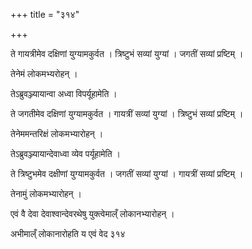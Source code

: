 +++
title = "३१४"

+++

 

ते गायत्रीमेव दक्षिणां युग्यामकुर्वत । त्रिष्टुभं सव्यां युग्यां । जगतीं
सव्यां प्रष्टिम् । 

तेनेमं लोकमभ्यरोहन् । 

तेऽब्रुवञ्ज्यायान्वा अध्वा विपर्यूहामेति । 

ते जगतीमेव दक्षिणां युग्यामकुर्वत । गायत्रीं सव्यां युग्यां । त्रिष्टुभं
सव्यां प्रष्टिम् । 

तेनेममन्तरिक्षं लोकमभ्यारोहन् । 

तेऽब्रुवञ्ज्यायान्देवाध्वा व्येव पर्यूहामेति । 

ते त्रिष्टुभमेव दक्षीणां युग्यामकुर्वत । जगतीं सव्यां युग्यां । गायत्रीं
सव्यां प्रष्टिम् । 

तेनामुं लोकमभ्यारोहन् । 

एवं वै देवा देवाश्वान्देवरथेषु युक्त्वेमाल्ँ लोकानभ्यारोहन् । 

अभीमाल्ँ लोकानारोहति य एवं वेद ३१४

